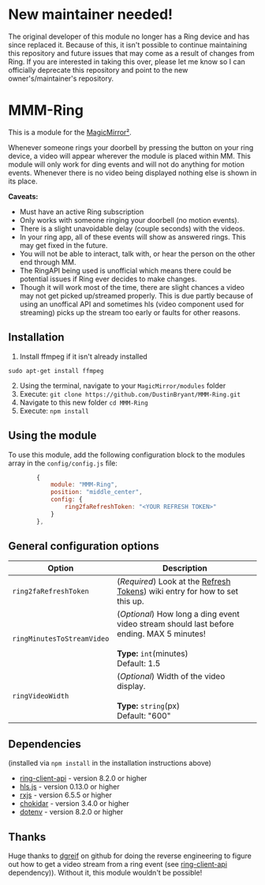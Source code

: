 # New maintainer needed!

The original developer of this module no longer has a Ring device and has since replaced it. Because of this, it isn't possible to continue maintaining this repository and future issues that may come as a result of changes from Ring. If you are interested in taking this over, please let me know so I can officially deprecate this repository and point to the new owner's/maintainer's repository.

# MMM-Ring

This is a module for the [MagicMirror²](https://github.com/MichMich/MagicMirror/).

Whenever someone rings your doorbell by pressing the button on your ring device, a video will appear wherever the module is placed within MM. This module will only work for ding events and will not do anything for motion events. Whenever there is no video being displayed nothing else is shown in its place.

**Caveats:**

- Must have an active Ring subscription
- Only works with someone ringing your doorbell (no motion events).
- There is a slight unavoidable delay (couple seconds) with the videos.
- In your ring app, all of these events will show as answered rings. This may get fixed in the future.
- You will not be able to interact, talk with, or hear the person on the other end through MM.
- The RingAPI being used is unofficial which means there could be potential issues if Ring ever decides to make changes.
- Though it will work most of the time, there are slight chances a video may not get picked up/streamed properly. This is due partly because of using an unoffical API and sometimes hls (video component used for streaming) picks up the stream too early or faults for other reasons.

## Installation

1. Install ffmpeg if it isn't already installed

```
sudo apt-get install ffmpeg
```

2. Using the terminal, navigate to your `MagicMirror/modules` folder
3. Execute: `git clone https://github.com/DustinBryant/MMM-Ring.git`
4. Navigate to this new folder `cd MMM-Ring`
5. Execute: `npm install`

## Using the module

To use this module, add the following configuration block to the modules array in the `config/config.js` file:

```js
		{
			module: "MMM-Ring",
			position: "middle_center",
			config: {
				ring2faRefreshToken: "<YOUR REFRESH TOKEN>"
			}
		},
```

## General configuration options

| Option                     | Description                                                                                                                                 |
| -------------------------- | ------------------------------------------------------------------------------------------------------------------------------------------- |
| `ring2faRefreshToken`      | (_Required_) Look at the [Refresh Tokens](https://github.com/DustinBryant/MMM-Ring/wiki/Refresh-Tokens)) wiki entry for how to set this up. |
| `ringMinutesToStreamVideo` | (_Optional_) How long a ding event video stream should last before ending. MAX 5 minutes! <br><br>**Type:** `int`(minutes) <br>Default: 1.5 |
| `ringVideoWidth`           | (_Optional_) Width of the video display. <br><br>**Type:** `string`(px) <br>Default: "600"                                                  |

## Dependencies

(installed via `npm install` in the installation instructions above)

- [ring-client-api](https://www.npmjs.com/package/ring-client-api) - version 8.2.0 or higher
- [hls.js](https://www.npmjs.com/package/hls.js/v/canary) - version 0.13.0 or higher
- [rxjs](https://www.npmjs.com/package/rxjs) - version 6.5.5 or higher
- [chokidar](https://www.npmjs.com/package/chokidar) - version 3.4.0 or higher
- [dotenv](https://www.npmjs.com/package/dotenv) - version 8.2.0 or higher

## Thanks

Huge thanks to [dgreif](https://github.com/dgreif) on github for doing the reverse engineering to figure out how to get a video stream from a ring event (see [ring-client-api](https://www.npmjs.com/package/ring-client-api) dependency)). Without it, this module wouldn't be possible!
